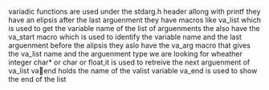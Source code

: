 variadic functions are used under the stdarg.h header allong with printf
they have an elipsis after the last arguenment
they have macros like va_list which is used to get the variable name of the list of arguenments
the also have the va_start macro which is used to identify the variable name and the last arguenment before the alipsis
they aslo have the va_arg macro that gives the va_list name and the arguenment type we are looking for wheather integer char* or char or float,it is used to retreive the next arguenment of va_list
vaend holds the name of the valist variable
va_end is used to show the end of the list
